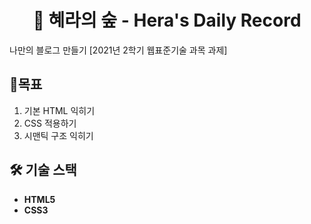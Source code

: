 <h1 style="text-align: center;">🌳 혜라의 숲 - Hera's Daily Record</h1>

나만의 블로그 만들기
[2021년 2학기 웹표준기술 과목 과제]

## 🎯목표

1. 기본 HTML 익히기
2. CSS 적용하기
3. 시맨틱 구조 익히기

## 🛠️ 기술 스택

- **HTML5**
- **CSS3**

